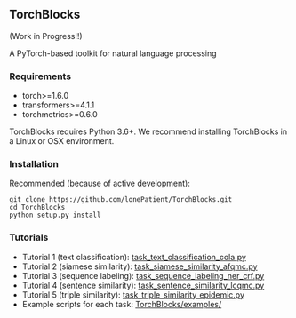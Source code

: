 ## TorchBlocks

(Work in Progress!!)

A PyTorch-based toolkit for natural language processing


### Requirements

- torch>=1.6.0
- transformers>=4.1.1
- torchmetrics>=0.6.0

TorchBlocks requires Python 3.6+. We recommend installing TorchBlocks in a Linux or OSX environment.

### Installation

Recommended (because of active development):

```shell
git clone https://github.com/lonePatient/TorchBlocks.git
cd TorchBlocks
python setup.py install
```

### Tutorials

* Tutorial 1 (text classification): [task_text_classification_cola.py](https://github.com/lonePatient/TorchBlocks/blob/master/examples/task_text_classification_cola.py)
* Tutorial 2 (siamese similarity): [task_siamese_similarity_afqmc.py](https://github.com/lonePatient/TorchBlocks/blob/master/examples/task_siamese_similarity_afqmc.py)
* Tutorial 3 (sequence labeling): [task_sequence_labeling_ner_crf.py](https://github.com/lonePatient/TorchBlocks/blob/master/examples/task_sequence_labeling_ner_crf.py)
* Tutorial 4 (sentence similarity): [task_sentence_similarity_lcqmc.py](https://github.com/lonePatient/TorchBlocks/blob/master/examples/task_sentence_similarity_lcqmc.py)
* Tutorial 5 (triple similarity): [task_triple_similarity_epidemic.py](https://github.com/lonePatient/TorchBlocks/blob/master/examples/task_triple_similarity_epidemic.py)
* Example scripts for each task: [TorchBlocks/examples/](https://github.com/lonePatient/TorchBlocks/tree/master/examples)

